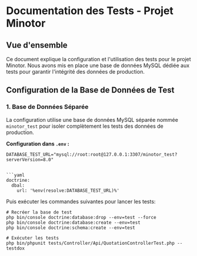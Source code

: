 # Documentation des Tests - Projet Minotor

## Vue d'ensemble

Ce document explique la configuration et l'utilisation des tests pour le projet Minotor. Nous avons mis en place une base de données MySQL dédiée aux tests pour garantir l'intégrité des données de production.

## Configuration de la Base de Données de Test

### 1. Base de Données Séparée

La configuration utilise une base de données MySQL séparée nommée `minotor_test` pour isoler complètement les tests des données de production.

**Configuration dans `.env` :**
```env
DATABASE_TEST_URL="mysql://root:root@127.0.0.1:3307/minotor_test?serverVersion=8.0"
```

```### 2. dans config/packages/test/doctrine.yaml

```yaml
doctrine:
  dbal:
    url: '%env(resolve:DATABASE_TEST_URL)%'
```
Puis exécuter les commandes suivantes pour lancer les tests:
```
# Recréer la base de test
php bin/console doctrine:database:drop --env=test --force
php bin/console doctrine:database:create --env=test
php bin/console doctrine:schema:create --env=test

# Exécuter les tests
php bin/phpunit tests/Controller/Api/QuotationControllerTest.php --testdox
```



